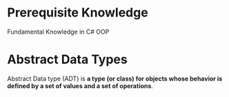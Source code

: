 # Prerequisite Knowledge

Fundamental Knowledge in C#
OOP

# Abstract Data Types

Abstract Data type (ADT) is **a type (or class) for objects whose behavior is defined by a set of values and a set of operations**.

